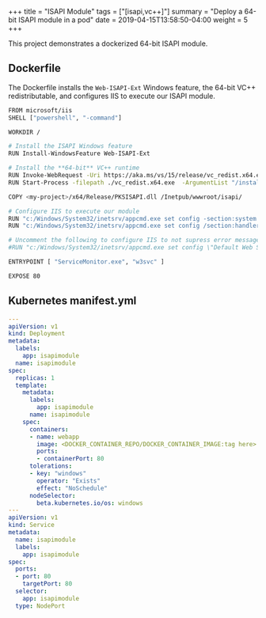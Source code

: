 +++
title = "ISAPI Module"
tags = ["[isapi,vc++]"]
summary = "Deploy a 64-bit ISAPI module in a pod"
date =  2019-04-15T13:58:50-04:00
weight = 5
+++

This project demonstrates a dockerized 64-bit ISAPI module.

## Dockerfile

  The Dockerfile installs the `Web-ISAPI-Ext` Windows feature, the 64-bit VC++ redistributable, and configures IIS to execute our ISAPI module.

  ```bash
  FROM microsoft/iis
  SHELL ["powershell", "-command"]

  WORKDIR /

  # Install the ISAPI Windows feature
  RUN Install-WindowsFeature Web-ISAPI-Ext

  # Install the **64-bit** VC++ runtime
  RUN Invoke-WebRequest -Uri https://aka.ms/vs/15/release/vc_redist.x64.exe -OutFile vc_redist.x64.exe
  RUN Start-Process -filepath ./vc_redist.x64.exe  -ArgumentList "/install", "/passive", "/norestart", "'/log a.txt'" -PassThru | Wait-Process

  COPY <my-project>/x64/Release/PKSISAPI.dll /Inetpub/wwwroot/isapi/

  # Configure IIS to execute our module
  RUN "c:/Windows/System32/inetsrv/appcmd.exe set config -section:system.webServer/security/isapiCgiRestriction /`+\"[path='C:\Inetpub\wwwroot\isapi\PKSISAPI.dll',allowed='True',groupId='PivotalGroup',description='PKS Extension']\" /commit:apphost"
  RUN "c:/Windows/System32/inetsrv/appcmd.exe set config /section:handlers /`+\"[name='PKSIsapiExtension',path='PKSISAPI.dll',verb='GET,POST',modules='IsapiModule',scriptProcessor='C:\Inetpub\wwwroot\isapi\PKSISAPI.dll']\" /commit:apphost"

  # Uncomment the following to configure IIS to not supress error messages 
  #RUN "c:/Windows/System32/inetsrv/appcmd.exe set config \"Default Web Site\" /section:system.webServer/httpErrors /errorMode:Detailed"

  ENTRYPOINT [ "ServiceMonitor.exe", "w3svc" ]

  EXPOSE 80
  ```

## Kubernetes manifest.yml

  ```yml
  ---
  apiVersion: v1
  kind: Deployment
  metadata:
    labels:
      app: isapimodule
    name: isapimodule
  spec:
    replicas: 1
    template:
      metadata:
        labels:
          app: isapimodule
        name: isapimodule
      spec:
        containers:
        - name: webapp
          image: <DOCKER_CONTAINER_REPO/DOCKER_CONTAINER_IMAGE:tag here>
          ports:
          - containerPort: 80
        tolerations:
        - key: "windows"
          operator: "Exists"
          effect: "NoSchedule"
        nodeSelector:
          beta.kubernetes.io/os: windows
  ---
  apiVersion: v1
  kind: Service
  metadata:
    name: isapimodule
    labels:
      app: isapimodule
  spec:
    ports:
    - port: 80
      targetPort: 80
    selector:
      app: isapimodule
    type: NodePort
  ```